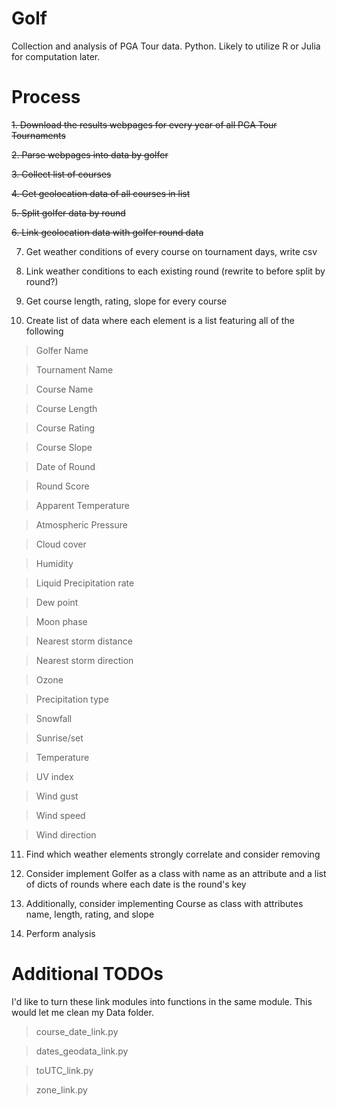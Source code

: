 # Golf
Collection and analysis of PGA Tour data. Python. Likely to utilize R or Julia for computation later.

# Process
~~1. Download the results webpages for every year of all PGA Tour Tournaments~~

~~2. Parse webpages into data by golfer~~

~~3. Collect list of courses~~

~~4. Get geolocation data of all courses in list~~

~~5. Split golfer data by round~~

~~6. Link geolocation data with golfer round data~~

7. Get weather conditions of every course on tournament days, write csv

8. Link weather conditions to each existing round (rewrite to before split by round?)

9. Get course length, rating, slope for every course

10. Create list of data where each element is a list featuring all of the following

> Golfer Name

> Tournament Name 

> Course Name

> Course Length

> Course Rating

> Course Slope

> Date of Round

> Round Score 

> Apparent Temperature

> Atmospheric Pressure

> Cloud cover

> Humidity

> Liquid Precipitation rate

> Dew point 

> Moon phase

> Nearest storm distance

> Nearest storm direction

> Ozone

> Precipitation type

> Snowfall

> Sunrise/set

> Temperature

> UV index

> Wind gust

> Wind speed

> Wind direction

11. Find which weather elements strongly correlate and consider removing

12. Consider implement Golfer as a class with name as an attribute and a list of dicts of rounds where each date is the round's key

13. Additionally, consider implementing Course as class with attributes name, length, rating, and slope

14. Perform analysis

# Additional TODOs

I'd like to turn these link modules into functions in the same module. This would let me clean my Data folder.

> course_date_link.py

> dates_geodata_link.py

> toUTC_link.py

> zone_link.py
